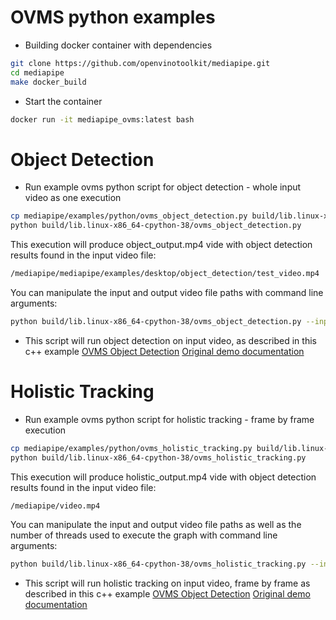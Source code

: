 # OVMS python examples
- Building docker container with dependencies
```bash
git clone https://github.com/openvinotoolkit/mediapipe.git
cd mediapipe
make docker_build
```

- Start the container
```bash
docker run -it mediapipe_ovms:latest bash
```

# Object Detection
- Run example ovms python script for object detection - whole input video as one execution
```bash
cp mediapipe/examples/python/ovms_object_detection.py build/lib.linux-x86_64-cpython-38/
python build/lib.linux-x86_64-cpython-38/ovms_object_detection.py
```

This execution will produce object_output.mp4 vide with object detection results found in the input video file:
```bash
/mediapipe/mediapipe/examples/desktop/object_detection/test_video.mp4
```

You can manipulate the input and output video file paths with command line arguments:
```bash
python build/lib.linux-x86_64-cpython-38/ovms_object_detection.py --input_video_path /my/path --output_video_path /my/output/path
```

- This script will run object detection on input video, as described in this c++ example
[OVMS Object Detection](../desktop/object_detection/README.md)
[Original demo documentation](https://google.github.io/mediapipe/solutions/object_detection)

# Holistic Tracking
- Run example ovms python script for holistic tracking - frame by frame execution
```bash
cp mediapipe/examples/python/ovms_holistic_tracking.py build/lib.linux-x86_64-cpython-38/
python build/lib.linux-x86_64-cpython-38/ovms_holistic_tracking.py
```

This execution will produce holistic_output.mp4 vide with object detection results found in the input video file:
```bash
/mediapipe/video.mp4
```

You can manipulate the input and output video file paths as well as the number of threads used to execute the graph with command line arguments:
```bash
python build/lib.linux-x86_64-cpython-38/ovms_holistic_tracking.py --input_video_path /my/path --output_video_path /my/output/path --num_threads 2
```

- This script will run holistic tracking on input video, frame by frame as described in this c++ example
[OVMS Object Detection](../desktop/holistic_tracking/README.md)
[Original demo documentation](https://google.github.io/mediapipe/solutions/holistic)